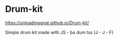 # Drum-kit

https://unloadinggnat.github.io/Drum-kit/

Simple drum kit made with JS - ba dum tss (J - J - F)
